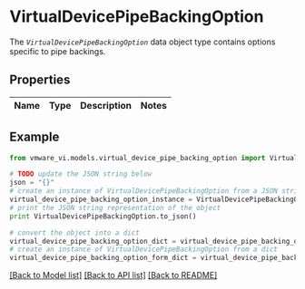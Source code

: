 # VirtualDevicePipeBackingOption

The <code>*VirtualDevicePipeBackingOption*</code> data object type contains options specific to pipe backings. 

## Properties
Name | Type | Description | Notes
------------ | ------------- | ------------- | -------------

## Example

```python
from vmware_vi.models.virtual_device_pipe_backing_option import VirtualDevicePipeBackingOption

# TODO update the JSON string below
json = "{}"
# create an instance of VirtualDevicePipeBackingOption from a JSON string
virtual_device_pipe_backing_option_instance = VirtualDevicePipeBackingOption.from_json(json)
# print the JSON string representation of the object
print VirtualDevicePipeBackingOption.to_json()

# convert the object into a dict
virtual_device_pipe_backing_option_dict = virtual_device_pipe_backing_option_instance.to_dict()
# create an instance of VirtualDevicePipeBackingOption from a dict
virtual_device_pipe_backing_option_form_dict = virtual_device_pipe_backing_option.from_dict(virtual_device_pipe_backing_option_dict)
```
[[Back to Model list]](../README.md#documentation-for-models) [[Back to API list]](../README.md#documentation-for-api-endpoints) [[Back to README]](../README.md)


